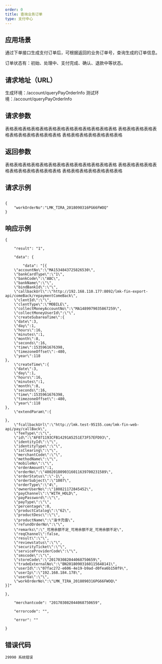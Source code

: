 ```yaml
---
order: 0
title: 查询业务订单
type: 支付中心
---
```


## 应用场景

通过下单接口生成支付订单后，可根据返回的业务订单号，查询生成的订单信息。

订单状态有：初始、处理中、支付完成、确认、退款中等状态。

## 请求地址（URL）

生成环境：/account/queryPayOrderInfo
测试环境：/account/queryPayOrderInfo

## 请求参数

表格表格表格表格表格表格表格表格表格表格表格表格表格
表格表格表格表格表格表格表格表格表格表格表格
表格表格表格表格表格表格表格

## 返回参数

表格表格表格表格表格表格表格表格表格表格表格表格表格
表格表格表格表格表格表格表格表格表格表格表格
表格表格表格表格表格表格表格

## 请求示例

```

{
	"workOrderNo":"LMK_TIRA_2018090316PG66FWOQ"
} 

```

## 响应示例

```
{
	
    "result": "1",
	
    "data": {
	
        "data": "[{
	\"accountNo\":\"MA1534843725826530\",
	\"bankCardType\":\"1\",
	\"bankCode\":\"ABC\",
	\"bankName\":\"\",
	\"bindBankId\":\"\",
	\"callbackUrl\":\"http://192.168.110.177:8092/lmk-fin-export-api/comeBack/repaymentComeBack\",
	\"clentId\":\"\",
	\"clentType\":\"MOBILE\",
	\"collectMoneyAccountNo\":\"MA1489979035867259\",
	\"collectMoneyUserId\":\"\",
	\"createSubareaTime\":{
	\"date\":3,
	\"day\":1,
	\"hours\":16,
	\"minutes\":1,
	\"month\":8,
	\"seconds\":16,
	\"time\":1535961676398,
	\"timezoneOffset\":-480,
	\"year\":118
},
	\"createTime\":{
	\"date\":3,
	\"day\":1,
	\"hours\":16,
	\"minutes\":1,
	\"month\":8,
	\"seconds\":16,
	\"time\":1535961676398,
	\"timezoneOffset\":-480,
	\"year\":118
},
	\"extendParam\":{
	
},
	\"fcallbackUrl\":\"http://lmk.test-95155.com/lmk-fin-web-api/pay/callBack\",
	\"feeType\":\"\",
	\"id\":\"AF071193CFB14291A5251E73F57EFD93\",
	\"identityId\":\"\",
	\"identityType\":\"\",
	\"isClearing\":\"\",
	\"merchantCode\":\"\",
	\"methodName\":\"\",
	\"mobileNo\":\"\",
	\"orderAmount\":1,
	\"orderNo\":\"4002018090316011639700231589\",
	\"orderStatus\":\"-1\",
	\"orderSubject\":\"1007\",
	\"orderType\":\"4\",
	\"ownerUserNo\":\"180821172845452\",
	\"payChannel\":\"WITH_HOLD\",
	\"payPassword\":\"\",
	\"payType\":\"\",
	\"percentage\":0,
	\"productCatalog\":\"62\",
	\"productDesc\":\"\",
	\"productName\":\"油卡充值\",
	\"refundOrderNo\":\"\",
	\"remarks\":\"_可用余额不足_可用余额不足_可用余额不足\",
	\"reqChannel\":false,
	\"result\":\"\",
	\"reviewstatus\":\"\",
	\"securityTicket\":\"\",
	\"serviceProviderCode\":\"\",
	\"smscode\":\"\",
	\"storeCode\":\"201703082044068750659\",
	\"tradeExternalNo\":\"BN20180903160115648141\",
	\"userId\":\"07fac272-e606-4e19-b9ad-d0fea6b158f9\",
	\"userIp\":\"192.168.184.178\",
	\"userUa\":\"\",
	\"workOrderNo\":\"LMK_TIRA_2018090316PG66FWOQ\"
}]"
    
},
	
    "merchantcode": "201703082044068750659",
	
    "errorcode": "",
	
    "error": ""

} 

```

## 错误代码

```
29990 系统错误
```
